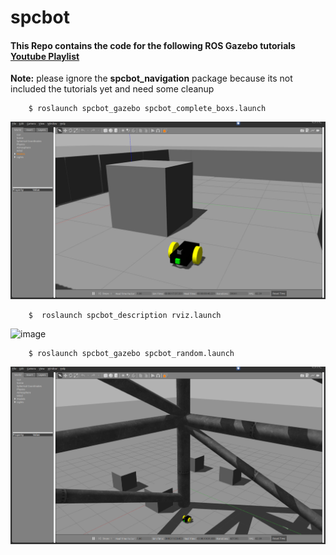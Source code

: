 # spcbot 
#### This Repo contains the code for the following ROS Gazebo tutorials [Youtube Playlist](https://www.youtube.com/playlist?list=PL0cxiXoTD1yprQ-KsUF50xGoGqx1strJ3)

**Note:** please ignore the **spcbot_navigation** package because its not included the tutorials yet and need some cleanup


```console
    $ roslaunch spcbot_gazebo spcbot_complete_boxs.launch 
```


![Homepage Image](complete_boxs.png)


```console
    $  roslaunch spcbot_description rviz.launch 
```
![image](https://user-images.githubusercontent.com/16764177/70861954-13de7180-1f3e-11ea-8153-c9701eec7360.png)





```console
    $ roslaunch spcbot_gazebo spcbot_random.launch 
```

![Homepage Image](random_world.png)